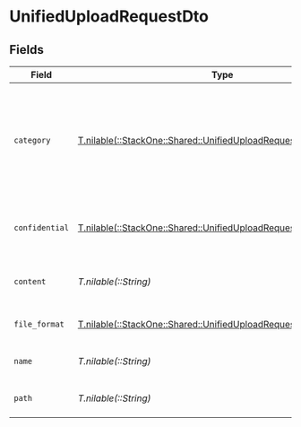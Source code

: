 # UnifiedUploadRequestDto


## Fields

| Field                                                                                                                            | Type                                                                                                                             | Required                                                                                                                         | Description                                                                                                                      | Example                                                                                                                          |
| -------------------------------------------------------------------------------------------------------------------------------- | -------------------------------------------------------------------------------------------------------------------------------- | -------------------------------------------------------------------------------------------------------------------------------- | -------------------------------------------------------------------------------------------------------------------------------- | -------------------------------------------------------------------------------------------------------------------------------- |
| `category`                                                                                                                       | [T.nilable(::StackOne::Shared::UnifiedUploadRequestDtoCategory)](../../models/shared/unifieduploadrequestdtocategory.md)         | :heavy_minus_sign:                                                                                                               | The category object for associating uploaded files. If both an ID and a name are provided, the ID takes precedence.              |                                                                                                                                  |
| `confidential`                                                                                                                   | [T.nilable(::StackOne::Shared::UnifiedUploadRequestDtoConfidential)](../../models/shared/unifieduploadrequestdtoconfidential.md) | :heavy_minus_sign:                                                                                                               | The confidentiality level of the file to be uploaded                                                                             |                                                                                                                                  |
| `content`                                                                                                                        | *T.nilable(::String)*                                                                                                            | :heavy_minus_sign:                                                                                                               | The base64 encoded content of the file to upload                                                                                 | VGhpcyBpc24ndCByZWFsbHkgYSBzYW1wbGUgZmlsZSwgYnV0IG5vIG9uZSB3aWxsIGV2ZXIga25vdyE                                                  |
| `file_format`                                                                                                                    | [T.nilable(::StackOne::Shared::UnifiedUploadRequestDtoFileFormat)](../../models/shared/unifieduploadrequestdtofileformat.md)     | :heavy_minus_sign:                                                                                                               | The file format of the file                                                                                                      |                                                                                                                                  |
| `name`                                                                                                                           | *T.nilable(::String)*                                                                                                            | :heavy_minus_sign:                                                                                                               | The filename of the file to upload                                                                                               | weather-forecast                                                                                                                 |
| `path`                                                                                                                           | *T.nilable(::String)*                                                                                                            | :heavy_minus_sign:                                                                                                               | The path for the file to be uploaded to                                                                                          | /path/to/file                                                                                                                    |